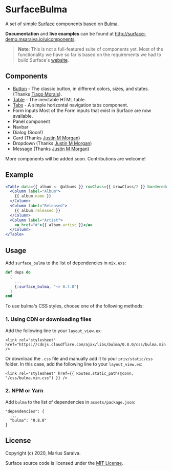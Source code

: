 # SurfaceBulma

A set of simple [Surface](https://github.com/msaraiva/surface/) components
based on [Bulma](https://bulma.io/).

**Documentation** and **live examples** can be found at http://surface-demo.msaraiva.io/uicomponents.

> **Note**: This is not a full-featured suite of components yet. Most of
  the functionality we have so far is based on the requirements we had
  to build Surface's [website](http://surface-demo.msaraiva.io).

## Components

  * [Button](http://surface-demo.msaraiva.io/uicomponents/Button) -
    The classic button, in different colors, sizes, and states.
    (Thanks [Tiago Morais](https://github.com/tiagoefmoraes)).
  * [Table](http://surface-demo.msaraiva.io/uicomponents/Table) -
    The inevitable HTML table.
  * [Tabs](http://surface-demo.msaraiva.io/uicomponents/Tabs) -
    A simple horizontal navigation tabs component.
  * Form inputs
    Most of the Form inputs that exist in Surface are now available.
  * Panel component
  * Navbar
  * Dialog (Soon!)
  * Card (Thanks [Justin M Morgan](https://github.com/justin-m-morgan))
  * Dropdown (Thanks [Justin M Morgan](https://github.com/justin-m-morgan))
  * Message (Thanks [Justin M Morgan](https://github.com/justin-m-morgan))

More components will be added soon. Contributions are welcome!

## Example

```jsx
<Table data={{ album <- @albums }} rowClass={{ &rowClass/2 }} bordered>
  <Column label="Album">
    {{ album.name }}
  </Column>
  <Column label="Released">
    {{ album.released }}
  </Column>
  <Column label="Artist">
    <a href="#">{{ album.artist }}</a>
  </Column>
</Table>
```

## Usage

Add `surface_bulma` to the list of dependencies in `mix.exs`:

```elixir
def deps do
  [
    ...
    {:surface_bulma, "~> 0.7.0"}
  ]
end
```

To use bulma's CSS styles, choose one of the following methods:

### 1. Using CDN or downloading files

Add the following line to your `layout_view.ex`:

```
<link rel="stylesheet" href="https://cdnjs.cloudflare.com/ajax/libs/bulma/0.8.0/css/bulma.min.css" />
```

Or download the `.css` file and manually add it to your `priv/static/css` folder.
In this case, add the following line to your `layout_view.ex`:

```
<link rel="stylesheet" href={{ Routes.static_path(@conn, "/css/bulma.min.css") }} />
```

### 2. NPM or Yarn

Add `bulma` to the list of dependencies in `assets/package.json`:

```
"dependencies": {
  ...
  "bulma": "0.8.0"
}
```

## License

Copyright (c) 2020, Marlus Saraiva.

Surface source code is licensed under the [MIT License](LICENSE.md).
